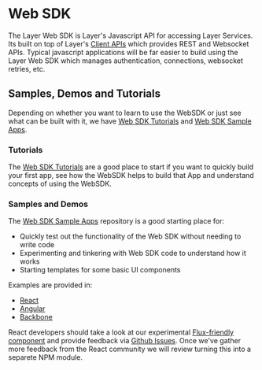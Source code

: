 # Web SDK

The Layer Web SDK is Layer's Javascript API for accessing Layer Services.  Its built on top of Layer's [Client APIs](/docs/client) which provides REST and Websocket APIs.  Typical javascript applications will be far easier to build using the Layer Web SDK which manages authentication, connections, websocket retries, etc.


## Samples, Demos and Tutorials

Depending on whether you want to learn to use the WebSDK or just see what can be built with it, we have [Web SDK Tutorials](/tutorials) and [Web SDK Sample Apps](https://github.com/layerhq/layer-js-sampleapps).

### Tutorials

The [Web SDK Tutorials](/tutorials) are a good place to start if you want to quickly build your first app, see how the WebSDK helps to build that App and understand concepts of using the WebSDK.

### Samples and Demos

The [Web SDK Sample Apps](https://github.com/layerhq/layer-js-sampleapps) repository is a good starting place for:

* Quickly test out the functionality of the Web SDK without needing to write code
* Experimenting and tinkering with Web SDK code to understand how it works
* Starting templates for some basic UI components

Examples are provided in:

* [React](https://github.com/layerhq/layer-js-sampleapps/blob/master/react)
* [Angular](https://github.com/layerhq/layer-js-sampleapps/blob/master/angular)
* [Backbone](https://github.com/layerhq/layer-js-sampleapps/blob/master/backbone)

React developers should take a look at our experimental [Flux-friendly component](https://github.com/layerhq/layer-js-sampleapps/tree/master/react/layer-react) and provide feedback via [Github Issues](https://github.com/layerhq/layer-js-sampleapps/issues).  Once we've gather more feedback from the React community we will review turning this into a separete NPM module.
